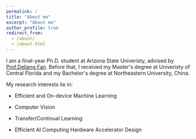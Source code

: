 ```yaml
---
permalink: /
title: "About me"
excerpt: "About me"
author_profile: true
redirect_from: 
  - /about/
  - /about.html
---
```


I am a final-year Ph.D. student at Arizona State Univeristy, advised by [Prof.Deliang Fan](https://dfan.engineering.asu.edu/). Before that, I received my Master's degree at Univeristy of Central Florida and my Bachelor's degree at Northeastern University, China. 

My research interests lie in: 

  * Efficient and On-device Machine Learning
  
  * Computer Vision
  
  * Transfer/Continual Learning
  
  * Efficient AI Computing Hardware Accelerator Design


